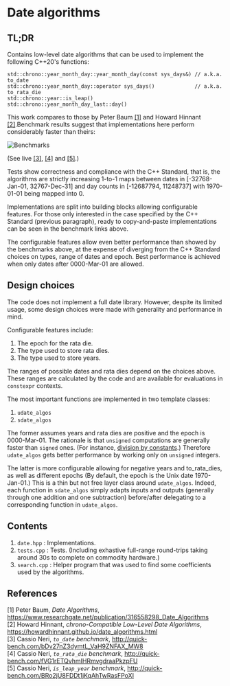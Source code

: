 # Date algorithms

## TL;DR

Contains low-level date algorithms that can be used to implement the following C++20's functions:

    std::chrono::year_month_day::year_month_day(const sys_days&) // a.k.a. to_date
    std::chrono::year_month_day::operator sys_days()             // a.k.a. to_rata_die
    std::chrono::year::is_leap()
    std::chrono::year_month_day_last::day()

This work compares to those by Peter Baum [[1]](#baum) and Howard Hinnant [[2]](#hinnant).Benchmark
results suggest that implementations here perform considerably faster than theirs:

![Benchmarks](https://github.com/cassioneri/dates/blob/master/benchmarks.png)

(See live [[3]](http://quick-bench.com/bDv27nZ3dymtL_VaH9ZNFAX_MW8),
[[4]](http://quick-bench.com/fVG1rETQvhmIHRmvgdraaPkzpFU) and
[[5]](http://quick-bench.com/BRo2jU8FDDt1jKqAhTwRasFPoXI).)

Tests show correctness and compliance with the C++ Standard, that is, the algorithms are strictly
increasing 1-to-1 maps between dates in [-32768-Jan-01, 32767-Dec-31] and day counts in [-12687794,
11248737] with 1970-01-01 being mapped into 0.

Implementations are split into building blocks allowing configurable features. For those only
interested in the case specified by the C++ Standard (previous paragraph), ready to copy-and-paste
implementations can be seen in the benchmark links above.

The configurable features allow even better performance than showed by the benchmarks above, at the
expense of diverging from the C++ Standard choices on types, range of dates and epoch. Best
performance is achieved when only dates after 0000-Mar-01 are allowed.

## Design choices

The code does not implement a full date library. However, despite its limited usage, some design
choices were made with generality and performance in mind.

Configurable features include:

1. The epoch for the rata die.
2. The type used to store rata dies.
3. The type used to store years.

The ranges of possible dates and rata dies depend on the choices above. These ranges are calculated
by the code and are available for evaluations in `constexpr` contexts.

The most important functions are implemented in two template classes:

1. `udate_algos`
2. `sdate_algos`

The former assumes years and rata dies are positive and the epoch is 0000-Mar-01. The rationale is
that `unsigned` computations are generally faster than `signed` ones. (For instance, [division by
constants](https://godbolt.org/z/4JxB4J).) Therefore `udate_algos` gets better performance by
working only on `unsigned` integers.

The latter is more configurable allowing for negative years and to_rata_dies, as well as different
epochs (By default, the epoch is the Unix date 1970-Jan-01.) This is a thin but not free layer
class around `udate_algos`. Indeed, each function in `sdate_algos` simply adapts inputs and outputs
(generally through one addition and one subtraction) before/after delegating to a corresponding
function in `udate_algos`.

## Contents

1. `date.hpp`   : Implementations.
2. `tests.cpp`  : Tests. (Including exhastive full-range round-trips taking around 30s to complete
on commodity hardware.)
3. `search.cpp` : Helper program that was used to find some coefficients used by the algorithms.

## References

[1] <span id="baum"> Peter Baum, *Date Algorithms*,
  https://www.researchgate.net/publication/316558298_Date_Algorithms<br>
[2] <span id="hinnant"> Howard Hinnant, *chrono-Compatible Low-Level Date Algorithms*,
  https://howardhinnant.github.io/date_algorithms.html<br>
[3] <span id="to_date"> Cassio Neri, *`to_date` benchmark*,
  http://quick-bench.com/bDv27nZ3dymtL_VaH9ZNFAX_MW8<br>
[4] <span id="to_rata_die"> Cassio Neri, *`to_rata_die` benchmark*,
  http://quick-bench.com/fVG1rETQvhmIHRmvgdraaPkzpFU<br>
[5] <span id="is_leap_year"> Cassio Neri, *`is_leap_year` benchmark*,
  http://quick-bench.com/BRo2jU8FDDt1jKqAhTwRasFPoXI<br>

